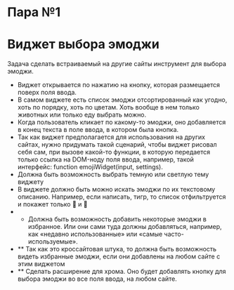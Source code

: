 # Пара №1
# Виджет выбора эмоджи
Задача сделать встраиваемый на другие сайты инструмент для выбора эмоджи.

- Виджет открывается по нажатию на кнопку, которая размещается поверх поля ввода.
- В самом виджете есть список эмоджи отсортированный как угодно, хоть по порядку, хоть по цветам. Хоть вообще в нем только животных или только еду выбрать можно. 
- Когда пользователь кликает по какому-то эмоджи, оно добавляется в конец текста в поле ввода, в котором была кнопка.
- Так как виджет предполагается для использования на других сайтах, нужно придумать такой сценарий, чтобы виджет рисовал себя сам, при вызове какой-то функции, в которую передается только ссылка на DOM-ноду поля ввода, например, такой интерфейс: function emojiWidget(input, settings).
- Должна быть возможность выбрать темную или светлую тему виджету
- В виджете должно быть можно искать эмоджи по их текстовому описанию. Например, если написать, тигр, то список отфильтруется и покажет только 🐅 и 🐯
- * Должна быть возможность добавить некоторые эмоджи в избранное. Или они сами туда должны добавляться, например, как «недавно использованные» или «самые часто-используемые».
- ** Так как это кроссайтовая штука, то должна быть возможность видеть избранные эмоджи, если они добавлены на любом сайте с этим виджетом
- ** Сделать расширение для хрома. Оно будет добавлять кнопку для выбора эмоджи во все поля ввода, на любом сайте.
